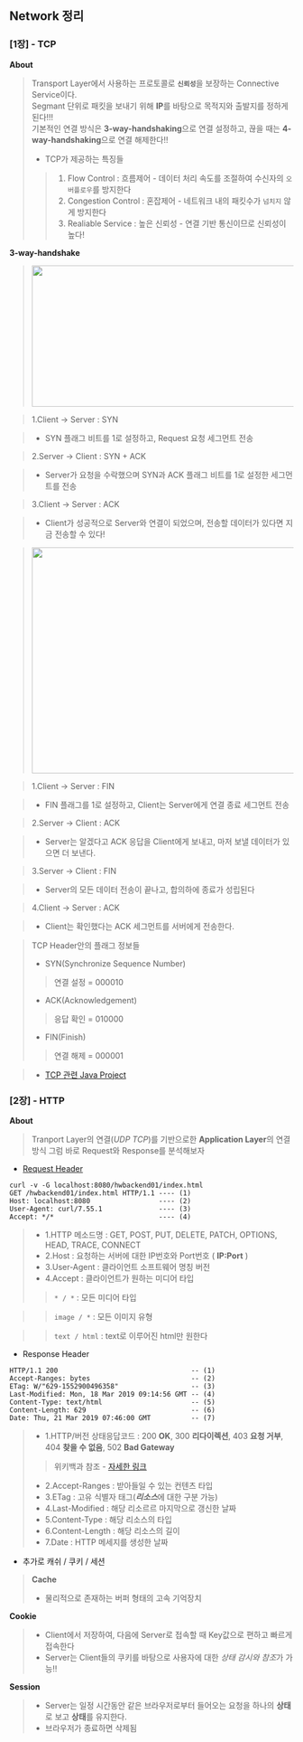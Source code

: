 ## Network 정리

### [1장] - TCP
**About**
> Transport Layer에서 사용하는 프로토콜로 <code>**신뢰성**</code>을 보장하는 Connective Service이다.<br>
> Segmant 단위로 패킷을 보내기 위해 **IP**를 바탕으로 목적지와 출발지를 정하게 된다!!!<br>
> 기본적인 연결 방식은 **3-way-handshaking**으로 연결 설정하고, 끊을 때는 **4-way-handshaking**으로 연결 해제한다!!
>* TCP가 제공하는 특징들
>> 1. Flow Control : 흐름제어 - 데이터 처리 속도를 조절하여 수신자의 <code>오버플로우</code>를 방지한다
>> 2. Congestion Control : 혼잡제어 - 네트워크 내의 패킷수가 <code>넘치지</code> 않게 방지한다
>> 3. Realiable Service : 높은 신뢰성 - 연결 기반 통신이므로 신뢰성이 높다!

**3-way-handshake**


> <img src="https://user-images.githubusercontent.com/34855745/54589277-93e7b180-4a68-11e9-9033-7cdba0d8a70f.png" width="500" height="250">


> 1.Client -> Server : SYN

>* SYN 플래그 비트를 1로 설정하고, Request 요청 세그먼트 전송

> 2.Server -> Client : SYN + ACK

>* Server가 요청을 수락했으며 SYN과 ACK 플래그 비트를 1로 설정한 세그먼트를 전송

> 3.Client -> Server : ACK

>* Client가 성공적으로 Server와 연결이 되었으며, 전송할 데이터가 있다면 지금 전송할 수 있다!

> <img src="https://user-images.githubusercontent.com/34855745/54590969-91875680-4a6c-11e9-9fd0-54cb20a7e521.png" width="500" height="400">

> 1.Client -> Server : FIN

>* FIN 플래그를 1로 설정하고, Client는 Server에게 연결 종료 세그먼트 전송

> 2.Server -> Client : ACK

>* Server는 알겠다고 ACK 응답을 Client에게 보내고, 마저 보낼 데이터가 있으면 더 보낸다.

> 3.Server -> Client : FIN

>* Server의 모든 데이터 전송이 끝나고, 합의하에 종료가 성립된다

> 4.Client -> Server : ACK

>* Client는 확인했다는 ACK 세그먼트를 서버에게 전송한다.

> TCP Header안의 플래그 정보들
>* SYN(Synchronize Sequence Number)
>> 연결 설정 = 000010
>* ACK(Acknowledgement)
>> 응답 확인 = 010000
>* FIN(Finish)
>> 연결 해제 = 000001

>* [TCP 관련 Java Project](https://github.com/huisam/Chatting_Talk)


### [2장] - HTTP

**About**
> Tranport Layer의 연결(*UDP TCP*)를 기반으로한 **Application Layer**의 연결방식
> 그럼 바로 Request와 Response를 분석해보자

* <u>Request Header</u>
```
curl -v -G localhost:8080/hwbackend01/index.html
GET /hwbackend01/index.html HTTP/1.1 ---- (1)
Host: localhost:8080                 ---- (2)
User-Agent: curl/7.55.1              ---- (3)
Accept: */*                          ---- (4)
```
>* 1.HTTP 메소드명 : GET, POST, PUT, DELETE, PATCH, OPTIONS, HEAD, TRACE, CONNECT
>* 2.Host : 요청하는 서버에 대한 IP번호와 Port번호 ( **IP:Port** )
>* 3.User-Agent : 클라이언트 소프트웨어 명칭 버전
>* 4.Accept : 클라이언트가 원하는 미디어 타입
>> <code>* / *</code> : 모든 미디어 타입

>> <code>image / *</code> : 모든 이미지 유형

>> <code>text / html</code> : text로 이루어진 html만 원한다

* Response Header
```
HTTP/1.1 200                                 -- (1)
Accept-Ranges: bytes                         -- (2)
ETag: W/"629-1552900496358"                  -- (3)
Last-Modified: Mon, 18 Mar 2019 09:14:56 GMT -- (4)
Content-Type: text/html                      -- (5)
Content-Length: 629                          -- (6)
Date: Thu, 21 Mar 2019 07:46:00 GMT          -- (7)
```
>* 1.HTTP/버전 상태응답코드 : 200 **OK**, 300 **리다이렉션**, 403 **요청 거부**, 404 **찾을 수 없음**, 502 **Bad Gateway**
>> 위키백과 참조 - [자세한 링크](https://ko.wikipedia.org/wiki/HTTP_%EC%83%81%ED%83%9C_%EC%BD%94%EB%93%9C)
>* 2.Accept-Ranges : 받아들일 수 있는 컨텐츠 타입
>* 3.ETag : 고유 식별자 태그(***리소스***에 대한 구분 가능)
>* 4.Last-Modified : 해당 리소르르 마지막으로 갱신한 날짜
>* 5.Content-Type : 해당 리소스의 타입
>* 6.Content-Length : 해당 리소스의 길이
>* 7.Date : HTTP 메세지를 생성한 날짜

+ 추가로 캐쉬 / 쿠키 / 세션

> **Cache**
>- 물리적으로 존재하는 버퍼 형태의 고속 기억장치

**Cookie**
>- Client에서 저장하여, 다음에 Server로 접속할 때 Key값으로 편하고 빠르게 접속한다
>- Server는 Client들의 쿠키를 바탕으로 사용자에 대한 *상태 감시와 참조*가 가능!!

**Session**
>- Server는 일정 시간동안 같은 브라우저로부터 들어오는 요청을 하나의 **상태**로 보고 **상태**를 유지한다.
>- 브라우저가 종료하면 삭제됨

